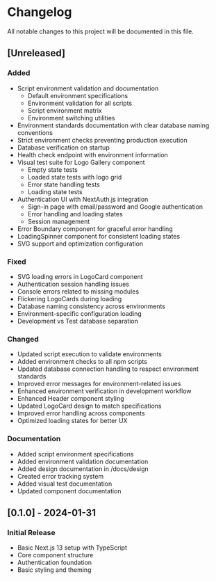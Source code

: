 # Changelog

All notable changes to this project will be documented in this file.

## [Unreleased]

### Added

- Script environment validation and documentation
  - Default environment specifications
  - Environment validation for all scripts
  - Script environment matrix
  - Environment switching utilities
- Environment standards documentation with clear database naming conventions
- Strict environment checks preventing production execution
- Database verification on startup
- Health check endpoint with environment information
- Visual test suite for Logo Gallery component
  - Empty state tests
  - Loaded state tests with logo grid
  - Error state handling tests
  - Loading state tests
- Authentication UI with NextAuth.js integration
  - Sign-in page with email/password and Google authentication
  - Error handling and loading states
  - Session management
- Error Boundary component for graceful error handling
- LoadingSpinner component for consistent loading states
- SVG support and optimization configuration

### Fixed

- SVG loading errors in LogoCard component
- Authentication session handling issues
- Console errors related to missing modules
- Flickering LogoCards during loading
- Database naming consistency across environments
- Environment-specific configuration loading
- Development vs Test database separation

### Changed

- Updated script execution to validate environments
- Added environment checks to all npm scripts
- Updated database connection handling to respect environment standards
- Improved error messages for environment-related issues
- Enhanced environment verification in development workflow
- Enhanced Header component styling
- Updated LogoCard design to match specifications
- Improved error handling across components
- Optimized loading states for better UX

### Documentation

- Added script environment specifications
- Added environment validation documentation
- Added design documentation in /docs/design
- Created error tracking system
- Added visual test documentation
- Updated component documentation

## [0.1.0] - 2024-01-31

### Initial Release

- Basic Next.js 13 setup with TypeScript
- Core component structure
- Authentication foundation
- Basic styling and theming
